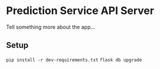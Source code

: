 # Prediction Service API Server

Tell something more about the app...

## Setup

`pip install -r dev-requirements.txt`
`flask db upgrade`
